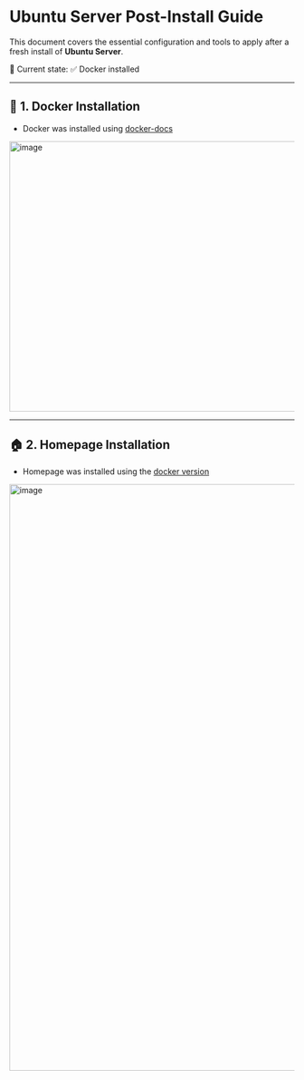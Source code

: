 # Ubuntu Server Post-Install Guide

This document covers the essential configuration and tools to apply after a fresh install of **Ubuntu Server**.

📌 Current state: ✅ Docker installed

---

## 🐳 1. Docker Installation

- Docker was installed using [docker-docs](https://docs.docker.com/engine/install/ubuntu/)
<img width="799" height="477" alt="image" src="https://github.com/user-attachments/assets/980bd8e0-57a1-4e60-b3f5-bcfa310c5f9c" />

---

## 🏠 2. Homepage Installation

- Homepage was installed using the [docker version](https://gethomepage.dev/installation/docker/)
  
<img width="1846" height="1035" alt="image" src="https://github.com/user-attachments/assets/547d3866-d0b7-44b3-b6c8-1f11575dc011" />
